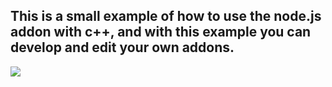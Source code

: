 <h2>This is a small example of how to use the node.js addon with c++, and with this example you can develop and edit your own addons.</h2>

<img src="https://miro.medium.com/v2/resize:fit:717/1*3gHe3G-U5IGn3mS2UAveKA.png"/>
